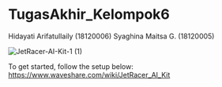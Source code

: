 # TugasAkhir_Kelompok6
Hidayati Arifatullaily (18120006) Syaghina Maitsa G. (18120005)

![JetRacer-AI-Kit-1 (1)](https://github.com/syaghin/TugasAkhir_Kelompok6/assets/151540565/72390682-2b12-4840-9093-a3acb59664a1)

To get started, follow the setup below:
https://www.waveshare.com/wiki/JetRacer_AI_Kit
